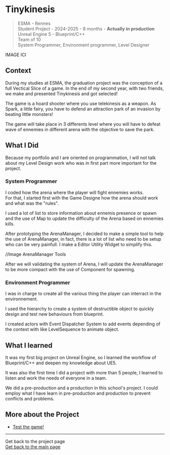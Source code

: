 # **Tinykinesis**

> ESMA - Rennes   
> Student Project - 2024-2025 - 8 months - **Actually in production**  
> Unreal Engine 5 - Blueprint/C++  
> Team of 10    
> System Programmer, Environment programmer, Level Designer

IMAGE ICI

## **Context**

During my studies at ESMA, the graduation project was the conception of a full Vectical Slice of a game. In the end of my second year, with two friends, we make and presented Tinykinesis and got selected!

The game is a hoard shooter where you use telekinesis as a weapon. As Spark, a little fairy, you have to defend an attraction park of an invasion by beating little monsters! 

The game will take place in 3 differents level where you will have to defeat wave of ennemies in different arena with the objective to save the park. 


## **What I Did**

Because my portfolio and I are oriented on programmation, I will not talk about my Level Design work who was in first part more important for the project.

### **System Programmer**

I coded how the arena where the player will fight ennemies works.   
For that, I started first with the Game Designe how the arena should work and what was the "rules". 

I used a lot of list to store information about ennemis presence or spawn and the use of Map to update the difficulty of the Arena based on ennemies kills.

After prototyping the ArenaManager, I decided to make a simple tool to help the use of ArenaManager, in fact, there is a lot of list who need to be setup who can be very painfull. I make a Editor Utility Widget to simplify this.   

//Image ArenaManager Tools


After we will validating the system of Arena, I will update the ArenaManager to be more compact with the use of Component for spawning.

### **Environment Programmer**

I was in charge to create all the various thing the player can interract in the environnement. 

I used the hierarchy to create a system of destructible object to quickly design and test new behaviours from blueprint.

I created actors with Event Dispatcher System to add events depending of the context with like LevelSequence to animate object.


## **What I learned**

It was my first big project on Unreal Engine, so I learned the workflow of Blueprint/C++ and deepen my knowledge about UE5.

It was also the first time I did a project with more than 5 people, I learned to listen and work the needs of everyone in a team. 

We did a pre-production and a production in this school's project. I could employ what I have learn in pre-production and production to prevent conflicts and problems. 

## **More about the Project**

* [Test the game!](https://barna-bus.itch.io/tinykinesis)

***

Get back to the project page  
[Get back to the main page](https://github.com/AshiyroMisachi/RiallotAlexandre_Portfolio)